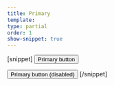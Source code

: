```yaml
---
title: Primary
template:
type: partial
order: 1
show-snippet: true
---
```

[snippet]
<button class="btn btn--primary">
    Primary button
</button>

<button class="btn btn--primary btn--primary-disabled">
    Primary button (disabled)
</button>
[/snippet]
